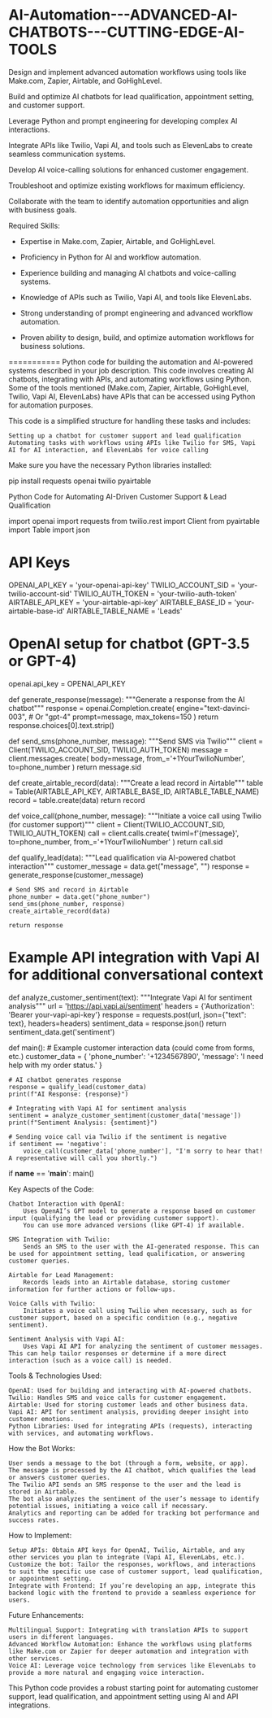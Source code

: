 # AI-Automation---ADVANCED-AI-CHATBOTS---CUTTING-EDGE-AI-TOOLS


Design and implement advanced automation workflows using tools like Make.com, Zapier, Airtable, and GoHighLevel.

Build and optimize AI chatbots for lead qualification, appointment setting, and customer support.

Leverage Python and prompt engineering for developing complex AI interactions.

Integrate APIs like Twilio, Vapi AI, and tools such as ElevenLabs to create seamless communication systems.

Develop AI voice-calling solutions for enhanced customer engagement.

Troubleshoot and optimize existing workflows for maximum efficiency.

Collaborate with the team to identify automation opportunities and align with business goals.

Required Skills:

- Expertise in Make.com, Zapier, Airtable, and GoHighLevel.

- Proficiency in Python for AI and workflow automation.

- Experience building and managing AI chatbots and voice-calling systems.

- Knowledge of APIs such as Twilio, Vapi AI, and tools like ElevenLabs.

- Strong understanding of prompt engineering and advanced workflow automation.

- Proven ability to design, build, and optimize automation workflows for business solutions.

=========== Python code for building the automation and AI-powered systems described in your job description. This code involves creating AI chatbots, integrating with APIs, and automating workflows using Python. Some of the tools mentioned (Make.com, Zapier, Airtable, GoHighLevel, Twilio, Vapi AI, ElevenLabs) have APIs that can be accessed using Python for automation purposes.

This code is a simplified structure for handling these tasks and includes:

    Setting up a chatbot for customer support and lead qualification
    Automating tasks with workflows using APIs like Twilio for SMS, Vapi AI for AI interaction, and ElevenLabs for voice calling

Make sure you have the necessary Python libraries installed:

pip install requests openai twilio pyairtable

Python Code for Automating AI-Driven Customer Support & Lead Qualification

import openai
import requests
from twilio.rest import Client
from pyairtable import Table
import json

# API Keys
OPENAI_API_KEY = 'your-openai-api-key'
TWILIO_ACCOUNT_SID = 'your-twilio-account-sid'
TWILIO_AUTH_TOKEN = 'your-twilio-auth-token'
AIRTABLE_API_KEY = 'your-airtable-api-key'
AIRTABLE_BASE_ID = 'your-airtable-base-id'
AIRTABLE_TABLE_NAME = 'Leads'

# OpenAI setup for chatbot (GPT-3.5 or GPT-4)
openai.api_key = OPENAI_API_KEY

def generate_response(message):
    """Generate a response from the AI chatbot"""
    response = openai.Completion.create(
        engine="text-davinci-003",  # Or "gpt-4"
        prompt=message,
        max_tokens=150
    )
    return response.choices[0].text.strip()

def send_sms(phone_number, message):
    """Send SMS via Twilio"""
    client = Client(TWILIO_ACCOUNT_SID, TWILIO_AUTH_TOKEN)
    message = client.messages.create(
        body=message,
        from_='+1YourTwilioNumber',
        to=phone_number
    )
    return message.sid

def create_airtable_record(data):
    """Create a lead record in Airtable"""
    table = Table(AIRTABLE_API_KEY, AIRTABLE_BASE_ID, AIRTABLE_TABLE_NAME)
    record = table.create(data)
    return record

def voice_call(phone_number, message):
    """Initiate a voice call using Twilio (for customer support)"""
    client = Client(TWILIO_ACCOUNT_SID, TWILIO_AUTH_TOKEN)
    call = client.calls.create(
        twiml=f'<Response><Say>{message}</Say></Response>',
        to=phone_number,
        from_='+1YourTwilioNumber'
    )
    return call.sid

def qualify_lead(data):
    """Lead qualification via AI-powered chatbot interaction"""
    customer_message = data.get("message", "")
    response = generate_response(customer_message)
    
    # Send SMS and record in Airtable
    phone_number = data.get("phone_number")
    send_sms(phone_number, response)
    create_airtable_record(data)
    
    return response

# Example API integration with Vapi AI for additional conversational context
def analyze_customer_sentiment(text):
    """Integrate Vapi AI for sentiment analysis"""
    url = 'https://api.vapi.ai/sentiment'
    headers = {'Authorization': 'Bearer your-vapi-api-key'}
    response = requests.post(url, json={"text": text}, headers=headers)
    sentiment_data = response.json()
    return sentiment_data.get('sentiment')

def main():
    # Example customer interaction data (could come from forms, etc.)
    customer_data = {
        'phone_number': '+1234567890',
        'message': 'I need help with my order status.'
    }
    
    # AI chatbot generates response
    response = qualify_lead(customer_data)
    print(f"AI Response: {response}")
    
    # Integrating with Vapi AI for sentiment analysis
    sentiment = analyze_customer_sentiment(customer_data['message'])
    print(f"Sentiment Analysis: {sentiment}")
    
    # Sending voice call via Twilio if the sentiment is negative
    if sentiment == 'negative':
        voice_call(customer_data['phone_number'], "I'm sorry to hear that! A representative will call you shortly.")
    
if __name__ == '__main__':
    main()

Key Aspects of the Code:

    Chatbot Interaction with OpenAI:
        Uses OpenAI’s GPT model to generate a response based on customer input (qualifying the lead or providing customer support).
        You can use more advanced versions (like GPT-4) if available.

    SMS Integration with Twilio:
        Sends an SMS to the user with the AI-generated response. This can be used for appointment setting, lead qualification, or answering customer queries.

    Airtable for Lead Management:
        Records leads into an Airtable database, storing customer information for further actions or follow-ups.

    Voice Calls with Twilio:
        Initiates a voice call using Twilio when necessary, such as for customer support, based on a specific condition (e.g., negative sentiment).

    Sentiment Analysis with Vapi AI:
        Uses Vapi AI API for analyzing the sentiment of customer messages. This can help tailor responses or determine if a more direct interaction (such as a voice call) is needed.

Tools & Technologies Used:

    OpenAI: Used for building and interacting with AI-powered chatbots.
    Twilio: Handles SMS and voice calls for customer engagement.
    Airtable: Used for storing customer leads and other business data.
    Vapi AI: API for sentiment analysis, providing deeper insight into customer emotions.
    Python Libraries: Used for integrating APIs (requests), interacting with services, and automating workflows.

How the Bot Works:

    User sends a message to the bot (through a form, website, or app).
    The message is processed by the AI chatbot, which qualifies the lead or answers customer queries.
    The Twilio API sends an SMS response to the user and the lead is stored in Airtable.
    The bot also analyzes the sentiment of the user’s message to identify potential issues, initiating a voice call if necessary.
    Analytics and reporting can be added for tracking bot performance and success rates.

How to Implement:

    Setup APIs: Obtain API keys for OpenAI, Twilio, Airtable, and any other services you plan to integrate (Vapi AI, ElevenLabs, etc.).
    Customize the bot: Tailor the responses, workflows, and interactions to suit the specific use case of customer support, lead qualification, or appointment setting.
    Integrate with Frontend: If you’re developing an app, integrate this backend logic with the frontend to provide a seamless experience for users.

Future Enhancements:

    Multilingual Support: Integrating with translation APIs to support users in different languages.
    Advanced Workflow Automation: Enhance the workflows using platforms like Make.com or Zapier for deeper automation and integration with other services.
    Voice AI: Leverage voice technology from services like ElevenLabs to provide a more natural and engaging voice interaction.

This Python code provides a robust starting point for automating customer support, lead qualification, and appointment setting using AI and API integrations.
